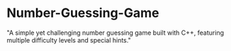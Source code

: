 # Number-Guessing-Game
"A simple yet challenging number guessing game built with C++, featuring multiple difficulty levels and special hints."
